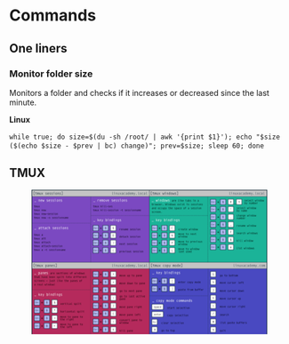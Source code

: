 # Commands

## One liners



### Monitor folder size

Monitors a folder and checks if it increases or decreased since the last minute.

**Linux**

```
while true; do size=$(du -sh /root/ | awk '{print $1}'); echo "$size ($(echo $size - $prev | bc) change)"; prev=$size; sleep 60; done
```

## TMUX

<figure><img src="../../.gitbook/assets/image (11).png" alt=""><figcaption></figcaption></figure>



